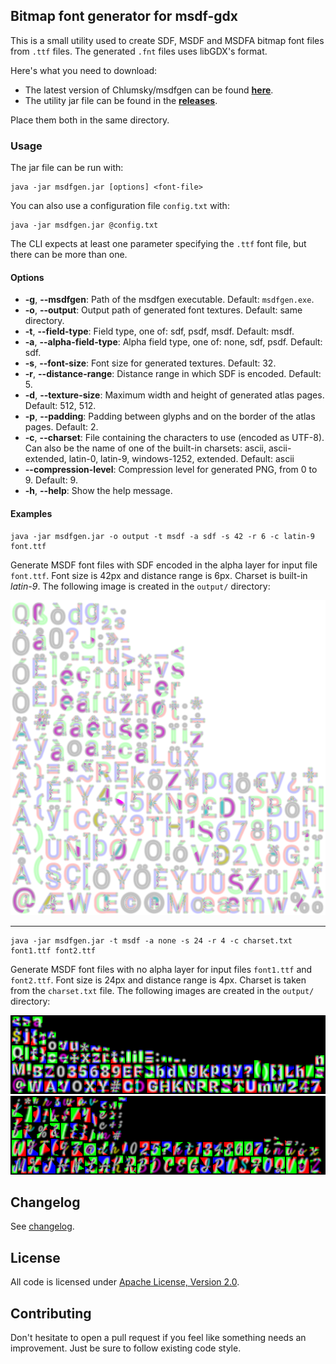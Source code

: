 ## Bitmap font generator for msdf-gdx
This is a small utility used to create SDF, MSDF and MSDFA bitmap font files from `.ttf` files.
The generated `.fnt` files uses libGDX's format. 

Here's what you need to download:
- The latest version of Chlumsky/msdfgen can be found **[here][msdfgen]**.
- The utility jar file can be found in the **[releases][releases]**.

Place them both in the same directory.

### Usage
The jar file can be run with:
```text
java -jar msdfgen.jar [options] <font-file>
```
You can also use a configuration file `config.txt` with:
```text
java -jar msdfgen.jar @config.txt 
```
The CLI expects at least one parameter specifying the `.ttf` font file, 
but there can be more than one.

#### Options
- **-g**, **--msdfgen**: Path of the msdfgen executable. Default: `msdfgen.exe`.
- **-o**, **--output**: Output path of generated font textures. Default: same directory.
- **-t**, **--field-type**: Field type, one of: sdf, psdf, msdf. Default: msdf.
- **-a**, **--alpha-field-type**: Alpha field type, one of: none, sdf, psdf. Default: sdf.
- **-s**, **--font-size**: Font size for generated textures. Default: 32.
- **-r**, **--distance-range**: Distance range in which SDF is encoded. Default: 5.
- **-d**, **--texture-size**: Maximum width and height of generated atlas pages. Default: 512, 512.
- **-p**, **--padding**: Padding between glyphs and on the border of the atlas pages. Default: 2.
- **-c**, **--charset**: File containing the characters to use (encoded as UTF-8). Can also be
the name of one of the built-in charsets: ascii, ascii-extended, latin-0, latin-9, windows-1252,
extended. Default: ascii
- **--compression-level**: Compression level for generated PNG, from 0 to 9. Default: 9.
- **-h**, **--help**: Show the help message.

#### Examples
```
java -jar msdfgen.jar -o output -t msdf -a sdf -s 42 -r 6 -c latin-9 font.ttf
```
Generate MSDF font files with SDF encoded in the alpha layer for input file `font.ttf`.
Font size is 42px and distance range is 6px. Charset is built-in *latin-9*.
The following image is created in the `output/` directory:

<img src="examples/roboto-msdfa.png" alt="MSDFA texture atlas"/><br>

---

```
java -jar msdfgen.jar -t msdf -a none -s 24 -r 4 -c charset.txt font1.ttf font2.ttf
```
Generate MSDF font files with no alpha layer for input files `font1.ttf` and `font2.ttf`.
Font size is 24px and distance range is 4px. Charset is taken from the `charset.txt` file.
The following images are created in the `output/` directory:

<img src="examples/roboto-bold-msdf.png" alt="MSDF texture atlas"/>  <img src="examples/satisfy-msdf.png" alt="MSDF texture atlas"/>

## Changelog
See [changelog](CHANGELOG.md).

## License
All code is licensed under [Apache License, Version 2.0](LICENSE).

## Contributing
Don't hesitate to open a pull request if you feel like something needs an improvement.
Just be sure to follow existing code style.

[msdfgen]: https://github.com/Chlumsky/msdfgen/releases
[releases]: https://github.com/maltaisn/msdf-gdx-gen/releases
